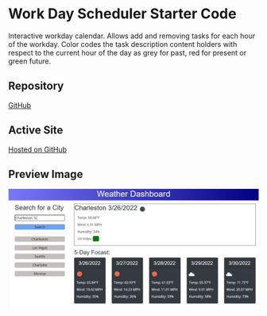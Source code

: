 # Work Day Scheduler Starter Code
Interactive workday calendar.  Allows add and removing tasks for each hour of the workday.  Color codes the task description content holders with respect to the current hour of the day as grey for past, red for present or green future.

## Repository
[GitHub](https://github.com/ladytrell/.../)

## Active Site
[Hosted on GitHub ](https://ladytrell.github.io/schedule-my-calender/)


## Preview Image
![Preview of web page](./assets/images/demo-image.jpg/)